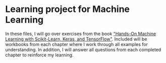 # Learning project for Machine Learning

In these files, I will go over exercises from the book ["Hands-On Machine Learning with Scikit-Learn, Keras, and TensorFlow"](https://www.amazon.ca/Hands-Machine-Learning-Scikit-Learn-TensorFlow/dp/1492032646). Included will be workbooks from each chapter where I work through all examples for understanding. In addition, I will answer all questions from each completed chapter to reinforce my learning.
